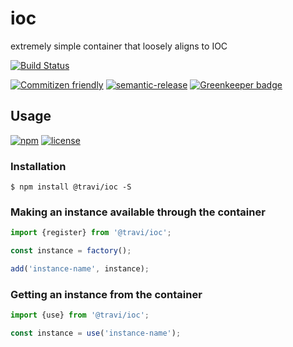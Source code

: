 # ioc

extremely simple container that loosely aligns to IOC

<!--status-badges start -->

[![Build Status](https://img.shields.io/travis/com/travi/ioc.svg?style=flat)](https://travis-ci.com/travi/ioc)

<!--status-badges end -->

<!--contribution-badges start -->

[![Commitizen friendly](https://img.shields.io/badge/commitizen-friendly-brightgreen.svg)](http://commitizen.github.io/cz-cli/)
[![semantic-release](https://img.shields.io/badge/%20%20%F0%9F%93%A6%F0%9F%9A%80-semantic--release-e10079.svg)](https://github.com/semantic-release/semantic-release)
[![Greenkeeper badge](https://badges.greenkeeper.io/travi/ioc.svg)](https://greenkeeper.io/)

<!--contribution-badges end -->

## Usage

<!--consumer-badges start -->

[![npm](https://img.shields.io/npm/v/@travi/ioc.svg?maxAge=2592000)](https://www.npmjs.com/package/@travi/ioc)
[![license](https://img.shields.io/github/license/travi/ioc.svg)](LICENSE)

<!--consumer-badges end -->

### Installation

```
$ npm install @travi/ioc -S
```

### Making an instance available through the container

```js
import {register} from '@travi/ioc';

const instance = factory();

add('instance-name', instance);
```

### Getting an instance from the container

```js
import {use} from '@travi/ioc';

const instance = use('instance-name');
```
